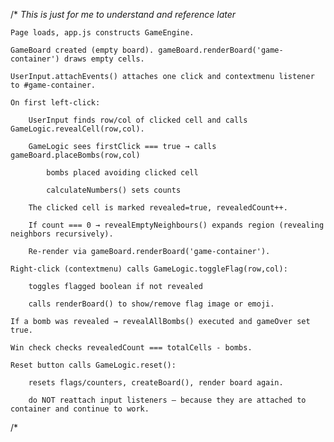 /*
	*This is just for me to understand and reference later*

	Page loads, app.js constructs GameEngine.

	GameBoard created (empty board). gameBoard.renderBoard('game-container') draws empty cells.

	UserInput.attachEvents() attaches one click and contextmenu listener to #game-container.

	On first left-click:

		UserInput finds row/col of clicked cell and calls GameLogic.revealCell(row,col).

		GameLogic sees firstClick === true → calls gameBoard.placeBombs(row,col)

			bombs placed avoiding clicked cell

			calculateNumbers() sets counts

		The clicked cell is marked revealed=true, revealedCount++.

		If count === 0 → revealEmptyNeighbours() expands region (revealing neighbors recursively).

		Re-render via gameBoard.renderBoard('game-container').

	Right-click (contextmenu) calls GameLogic.toggleFlag(row,col):

		toggles flagged boolean if not revealed

		calls renderBoard() to show/remove flag image or emoji.

	If a bomb was revealed → revealAllBombs() executed and gameOver set true.

	Win check checks revealedCount === totalCells - bombs.

	Reset button calls GameLogic.reset():

		resets flags/counters, createBoard(), render board again.

		do NOT reattach input listeners — because they are attached to container and continue to work.
/*
